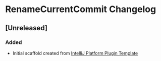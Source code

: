 <!-- Keep a Changelog guide -> https://keepachangelog.com -->

# RenameCurrentCommit Changelog

## [Unreleased]
### Added
- Initial scaffold created from [IntelliJ Platform Plugin Template](https://github.com/JetBrains/intellij-platform-plugin-template)
